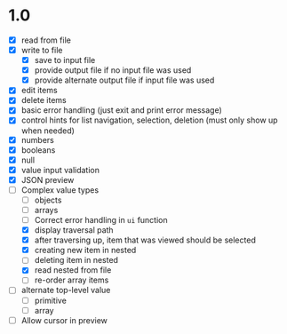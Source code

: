 # 1.0

- [x] read from file
- [x] write to file
  - [x] save to input file
  - [x] provide output file if no input file was used
  - [x] provide alternate output file if input file was used
- [x] edit items
- [x] delete items
- [x] basic error handling (just exit and print error message)
- [x] control hints for list navigation, selection, deletion (must only show up when needed)
- [x] numbers
- [x] booleans
- [x] null
- [x] value input validation
- [x] JSON preview
- [ ] Complex value types
  - [ ] objects
  - [ ] arrays
  - [ ] Correct error handling in `ui` function
  - [x] display traversal path
  - [x] after traversing up, item that was viewed should be selected
  - [x] creating new item in nested
  - [ ] deleting item in nested
  - [x] read nested from file
  - [ ] re-order array items
- [ ] alternate top-level value
  - [ ] primitive
  - [ ] array
- [ ] Allow cursor in preview

